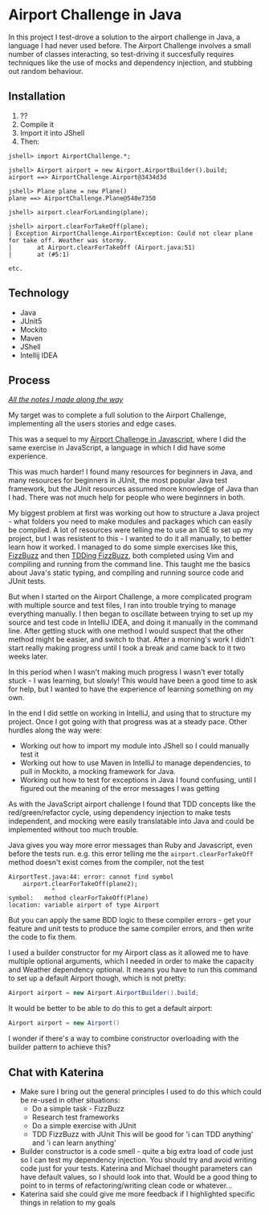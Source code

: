 # Airport Challenge in Java

In this project I test-drove a solution to the airport challenge in Java, a language I had never used before. The Airport Challenge involves a small number of classes interacting, so test-driving it succesfully requires techniques like the use of mocks and dependency injection, and stubbing out random behaviour.

## Installation

1. ??
2. Compile it
3. Import it into JShell
4. Then:
  ```
  jshell> import AirportChallenge.*;

  jshell> Airport airport = new Airport.AirportBuilder().build;
  airport ==> AirportChallenge.Airport@3434d3d

  jshell> Plane plane = new Plane()
  plane ==> AirportChallenge.Plane@548e7350

  jshell> airport.clearForLanding(plane);

  jshell> airport.clearForTakeOff(plane);
  | Exception AirportChallenge.AirportException: Could not clear plane for take off. Weather was stormy.
  |       at Airport.clearForTakeOff (Airport.java:51)
  |       at (#5:1)

  etc.
  ```

## Technology

- Java
- JUnit5
- Mockito
- Maven
- JShell
- Intellij IDEA

## Process

*[All the notes I made along the way](notes.md)*

My target was to complete a full solution to the Airport Challenge, implementing all the users stories and edge cases.

This was a sequel to my [Airport Challenge in Javascript](https://github.com/Hives/airport-challenge-javascript), where I did the same exercise in JavaScript, a language in which I did have some experience.

This was much harder! I found many resources for beginners in Java, and many resources for beginners in JUnit, the most popular Java test framework, but the JUnit resources assumed more knowledge of Java than I had. There was not much help for people who were beginners in both.

My biggest problem at first was working out how to structure a Java project - what folders you need to make modules and packages which can easily be compiled. A lot of resources were telling me to use an IDE to set up my project, but I was resistent to this - I wanted to do it all manually, to better learn how it worked. I managed to do some simple exercises like this, [FizzBuzz](https://github.com/Hives/java-stuffs/tree/master/FizzBuzz) and then [TDDing FizzBuzz](https://github.com/Hives/java-stuffs/tree/master/TDDFizzBuzz), both completed using Vim and compiling and running from the command line. This taught me the basics about Java's static typing, and compiling and running source code and JUnit tests.

But when I started on the Airport Challenge, a more complicated program with multiple source and test files, I ran into trouble trying to manage everything manually. I then began to oscillate between trying to set up my source and test code in IntelliJ IDEA, and doing it manually in the command line. After getting stuck with one method I would suspect that the other method might be easier, and switch to that. After a morning's work I didn't start really making progress until I took a break and came back to it two weeks later.

In this period when I wasn't making much progress I wasn't ever totally stuck - I was learning, but slowly! This would have been a good time to ask for help, but I wanted to have the experience of learning something on my own.

In the end I did settle on working in IntelliJ, and using that to structure my project. Once I got going with that progress was at a steady pace. Other hurdles along the way were:
- Working out how to import my module into JShell so I could manually test it
- Working out how to use Maven in IntelliJ to manage dependencies, to pull in Mockito, a mocking framework for Java.
- Working out how to test for exceptions in Java I found confusing, until I figured out the meaning of the error messages I was getting

As with the JavaScript airport challenge I found that TDD concepts like the red/green/refactor cycle, using dependency injection to make tests independent, and mocking were easily translatable into Java and could be implemented without too much trouble.

Java gives you way more error messages than Ruby and Javascript, even before the tests run. e.g. this error telling me the `airport.clearForTakeOff` method doesn't exist comes from the compiler, not the test
```
AirportTest.java:44: error: cannot find symbol
    airport.clearForTakeOff(plane2);
            ^
symbol:   method clearForTakeOff(Plane)
location: variable airport of type Airport
```
But you can apply the same BDD logic to these compiler errors - get your feature and unit tests to produce the same compiler errors, and then write the code to fix them.

I used a builder constructor for my Airport class as it allowed me to have multiple optional arguments, which I needed in order to make the capacity and Weather dependency optional. It means you have to run this command to set up a default Airport though, which is not pretty:
```java
Airport airport = new Airport.AirportBuilder().build;
```
It would be better to be able to do this to get a default airport:
```java
Airport airport = new Airport()
```
I wonder if there's a way to combine constructor overloading with the builder pattern to achieve this?

## Chat with Katerina

- Make sure I bring out the general principles I used to do this which could be re-used in other situations:
  - Do a simple task - FizzBuzz
  - Research test frameworks
  - Do a simple exercise with JUnit
  - TDD FizzBuzz with JUnit
  This will be good for 'i can TDD anything' and 'i can learn anything'
- Builder constructor is a code smell - quite a big extra load of code just so I can test my dependency injection. You should try and avoid writing code just for your tests. Katerina and Michael thought parameters can have default values, so I should look into that. Would be a good thing to point to in terms of refactoring/writing clean code or whatever...
- Katerina said she could give me more feedback if I highlighted specific things in relation to my goals
